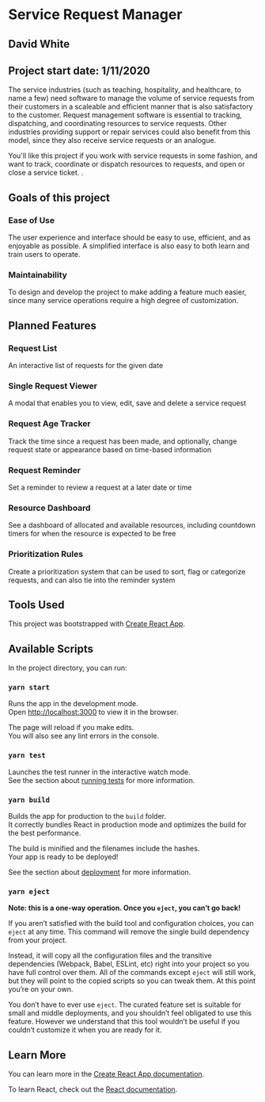 # Service Request Manager
## David White
## Project start date: 1/11/2020

The service industries (such as teaching, hospitality, and healthcare, to name a few) need software to manage the volume of service requests from their customers in a scaleable and efficient manner that is also satisfactory to the customer. Request management software is essential to tracking, dispatching, and coordinating resources to service requests. Other industries providing support or repair services could also benefit from this model, since they also receive service requests or an analogue. 

You'll like this project if you work with service requests in some fashion, and want to track, coordinate or dispatch resources to requests, and open or close a service ticket.
.

## Goals of this project

### Ease of Use
The user experience and interface should be easy to use, efficient, and as enjoyable as possible. A simplified interface is also easy to both learn and train users to operate.

### Maintainability
To design and develop the project to make adding a feature much easier, since many service operations require a high degree of customization.


## Planned Features

### Request List
An interactive list of requests for the given date

### Single Request Viewer
A modal that enables you to view, edit, save and delete a service request

### Request Age Tracker
Track the time since a request has been made, and optionally, change request state or appearance based on time-based information

### Request Reminder
Set a reminder to review a request at a later date or time

### Resource Dashboard
See a dashboard of allocated and available resources, including countdown timers for when the resource is expected to be free

### Prioritization Rules
Create a prioritization system that can be used to sort, flag or categorize requests, and can also tie into the reminder system


## Tools Used

This project was bootstrapped with [Create React App](https://github.com/facebook/create-react-app).

## Available Scripts

In the project directory, you can run:

### `yarn start`

Runs the app in the development mode.<br />
Open [http://localhost:3000](http://localhost:3000) to view it in the browser.

The page will reload if you make edits.<br />
You will also see any lint errors in the console.

### `yarn test`

Launches the test runner in the interactive watch mode.<br />
See the section about [running tests](https://facebook.github.io/create-react-app/docs/running-tests) for more information.

### `yarn build`

Builds the app for production to the `build` folder.<br />
It correctly bundles React in production mode and optimizes the build for the best performance.

The build is minified and the filenames include the hashes.<br />
Your app is ready to be deployed!

See the section about [deployment](https://facebook.github.io/create-react-app/docs/deployment) for more information.

### `yarn eject`

**Note: this is a one-way operation. Once you `eject`, you can’t go back!**

If you aren’t satisfied with the build tool and configuration choices, you can `eject` at any time. This command will remove the single build dependency from your project.

Instead, it will copy all the configuration files and the transitive dependencies (Webpack, Babel, ESLint, etc) right into your project so you have full control over them. All of the commands except `eject` will still work, but they will point to the copied scripts so you can tweak them. At this point you’re on your own.

You don’t have to ever use `eject`. The curated feature set is suitable for small and middle deployments, and you shouldn’t feel obligated to use this feature. However we understand that this tool wouldn’t be useful if you couldn’t customize it when you are ready for it.

## Learn More

You can learn more in the [Create React App documentation](https://facebook.github.io/create-react-app/docs/getting-started).

To learn React, check out the [React documentation](https://reactjs.org/).

